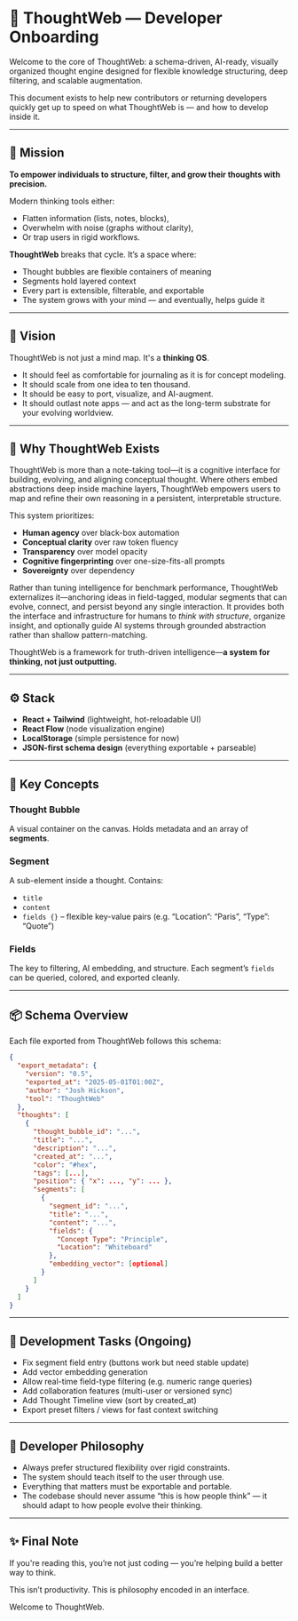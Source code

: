 # 🧠 ThoughtWeb — Developer Onboarding

Welcome to the core of ThoughtWeb: a schema-driven, AI-ready, visually organized thought engine designed for flexible knowledge structuring, deep filtering, and scalable augmentation.

This document exists to help new contributors or returning developers quickly get up to speed on what ThoughtWeb is — and how to develop inside it.

---

## 🎯 Mission

**To empower individuals to structure, filter, and grow their thoughts with precision.**

Modern thinking tools either:
- Flatten information (lists, notes, blocks),
- Overwhelm with noise (graphs without clarity),
- Or trap users in rigid workflows.

**ThoughtWeb** breaks that cycle. It’s a space where:
- Thought bubbles are flexible containers of meaning
- Segments hold layered context
- Every part is extensible, filterable, and exportable
- The system grows with your mind — and eventually, helps guide it

---

## 🌌 Vision

ThoughtWeb is not just a mind map. It's a **thinking OS**.

- It should feel as comfortable for journaling as it is for concept modeling.
- It should scale from one idea to ten thousand.
- It should be easy to port, visualize, and AI-augment.
- It should outlast note apps — and act as the long-term substrate for your evolving worldview.

---

## 🧭 Why ThoughtWeb Exists

ThoughtWeb is more than a note-taking tool—it is a cognitive interface for building, evolving, and aligning conceptual thought. Where others embed abstractions deep inside machine layers, ThoughtWeb empowers users to map and refine their own reasoning in a persistent, interpretable structure.

This system prioritizes:

- **Human agency** over black-box automation  
- **Conceptual clarity** over raw token fluency  
- **Transparency** over model opacity  
- **Cognitive fingerprinting** over one-size-fits-all prompts  
- **Sovereignty** over dependency

Rather than tuning intelligence for benchmark performance, ThoughtWeb externalizes it—anchoring ideas in field-tagged, modular segments that can evolve, connect, and persist beyond any single interaction. It provides both the interface and infrastructure for humans to *think with structure*, organize insight, and optionally guide AI systems through grounded abstraction rather than shallow pattern-matching.

ThoughtWeb is a framework for truth-driven intelligence—**a system for thinking, not just outputting.**

---

## ⚙️ Stack

- **React + Tailwind** (lightweight, hot-reloadable UI)
- **React Flow** (node visualization engine)
- **LocalStorage** (simple persistence for now)
- **JSON-first schema design** (everything exportable + parseable)

---

## 📐 Key Concepts

### Thought Bubble
A visual container on the canvas. Holds metadata and an array of **segments**.

### Segment
A sub-element inside a thought. Contains:
- `title`
- `content`
- `fields {}` – flexible key-value pairs (e.g. “Location”: “Paris”, “Type”: “Quote”)

### Fields
The key to filtering, AI embedding, and structure. Each segment’s `fields` can be queried, colored, and exported cleanly.

---

## 📦 Schema Overview

Each file exported from ThoughtWeb follows this schema:

```json
{
  "export_metadata": {
    "version": "0.5",
    "exported_at": "2025-05-01T01:00Z",
    "author": "Josh Hickson",
    "tool": "ThoughtWeb"
  },
  "thoughts": [
    {
      "thought_bubble_id": "...",
      "title": "...",
      "description": "...",
      "created_at": "...",
      "color": "#hex",
      "tags": [...],
      "position": { "x": ..., "y": ... },
      "segments": [
        {
          "segment_id": "...",
          "title": "...",
          "content": "...",
          "fields": {
            "Concept Type": "Principle",
            "Location": "Whiteboard"
          },
          "embedding_vector": [optional]
        }
      ]
    }
  ]
}
```

---

## 🚧 Development Tasks (Ongoing)

- Fix segment field entry (buttons work but need stable update)
- Add vector embedding generation
- Allow real-time field-type filtering (e.g. numeric range queries)
- Add collaboration features (multi-user or versioned sync)
- Add Thought Timeline view (sort by created_at)
- Export preset filters / views for fast context switching

---

## 🧠 Developer Philosophy

- Always prefer structured flexibility over rigid constraints.
- The system should teach itself to the user through use.
- Everything that matters must be exportable and portable.
- The codebase should never assume “this is how people think” — it should adapt to how people evolve their thinking.

---

## ✨ Final Note

If you're reading this, you’re not just coding — you’re helping build a better way to think.

This isn’t productivity.
This is philosophy encoded in an interface.

Welcome to ThoughtWeb.

